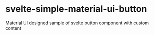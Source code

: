 # svelte-simple-material-ui-button

Material UI designed sample of svelte button component with custom content